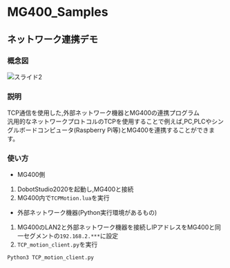 # MG400_Samples
## ネットワーク連携デモ
### 概念図

![スライド2](https://user-images.githubusercontent.com/40942409/122848171-fb75c100-d343-11eb-99d1-82a356a672a0.JPG)

### 説明

TCP通信を使用した,外部ネットワーク機器とMG400の連携プログラム  
汎用的なネットワークプロトコルのTCPを使用することで例えば,PC,PLCやシングルボードコンピュータ(Raspberry Pi等)とMG400を連携することができます。  

### 使い方
- MG400側
1. DobotStudio2020を起動し,MG400と接続
2. MG400内で```TCPMotion.lua```を実行

- 外部ネットワーク機器(Python実行環境があるもの)
1. MG400のLAN2と外部ネットワーク機器を接続しIPアドレスをMG400と同一セグメントの```192.168.2.***```に設定
3. ```TCP_motion_client.py```を実行

```
Python3 TCP_motion_client.py
```
